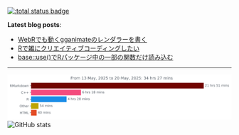 [![:total status badge](https://paithiov909.r-universe.dev/badges/:total)](https://paithiov909.r-universe.dev)

**Latest blog posts**:

<!-- BLOG-POST-LIST:START -->
- [WebRでも動くgganimateのレンダラーを書く](https://zenn.dev/paithiov909/articles/gganimate-apng-renderer)
- [Rで雑にクリエイティブコーディングしたい](https://zenn.dev/paithiov909/articles/skiagd-intro)
- [base::use&lpar;&rpar;でRパッケージ中の一部の関数だけ読み込む](https://zenn.dev/paithiov909/articles/r-base-use-function)
<!-- BLOG-POST-LIST:END -->

---

<p align="left">
  <img src="https://github.com/paithiov909/paithiov909/blob/main/images/stat.svg" alt="Wakatime stats" />
  <img src="http://github-profile-summary-cards.vercel.app/api/cards/stats?username=paithiov909&theme=default" alt="GitHub stats" />
</p>
